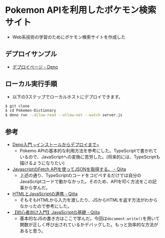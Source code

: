 # Pokemon APIを利用したポケモン検索サイト

- Web系技術の学習のためにポケモン検索サイトを作成した

## デプロイサンプル

- [デプロイページ - Deno](https://aobaiwaki-pokemondict.deno.dev/)

## ローカル実行手順

- 以下の3ステップでローカルホストにデプロイできます。

```bash
$ git clone
$ cd Pokemon-Dictionary
$ deno run --allow-read --allow-net --watch server.js
```

## 参考

- [Deno入門 \~インストールからデプロイまで\~](https://zenn.dev/iwamasa/articles/a14db17f8ce5ea)
  - Pokemo APIの基本的な利用方法を参考にした。TypeScriptで書かれているので、JavaScriptへの変換に苦労した。(将来的には、TypeScriptも描けるようになりたい)
- [JavascriptのFetch APIを使ってJSONを取得する。 - Qiita](https://qiita.com/tarch710/items/91b8abc124a7efbc7a93)
  - 上述の通り、TypeScriptのコードをコピペするだけでは自分のJavaScriptコードで動かなかった。そのため、APIを叩く方法をこの記事から学んだ。
- [HTMLとJavaScriptの連携 - Qiita](https://qiita.com/Teach/items/4b0104847be9f2960665)
  - そもそもHTMLから入力を渡したり、JSからHTMLを返す方法がわからなかったので参考にした。
- [【初心者向け入門】JavaScriptの基礎 - Qiita](https://qiita.com/ab-boy_ringo/items/23f60e051e3022f2a599)
  - 基本的なJSの書き方はここで学んだ。今回は`document.write()`を用いて関数が正しく呼び出されているかデバッグした。もっと効率的な方法があると思う。